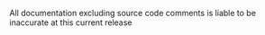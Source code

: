 All documentation excluding source code comments is liable to be inaccurate at this current release

[//]: # (<div align="center">)

[//]: # (	<br>)

[//]: # (	<br>)

[//]: # (	<a href="https://cvmcosta.github.io/ltijs"><img width="360" src="https://raw.githubusercontent.com/Cvmcosta/ltijs/master/docs/logo-300.svg"></img></a>)

[//]: # (  <a href="https://site.imsglobal.org/certifications/coursekey/ltijs"​ target='_blank'><img width="80" src="https://www.imsglobal.org/sites/default/files/IMSconformancelogoREG.png" alt="IMS Global Certified" border="0"></img></a>)

[//]: # (</div>)

[//]: # ()
[//]: # (> Easily turn your web application into a LTI® 1.3 Learning Tool.)

[//]: # ()
[//]: # ([![codecov]&#40;https://codecov.io/gh/Cvmcosta/ltijs/branch/master/graph/badge.svg&#41;]&#40;https://codecov.io/gh/Cvmcosta/ltijs&#41;)

[//]: # ([![Node Version]&#40;https://img.shields.io/node/v/ltijs.svg&#41;]&#40;https://www.npmjs.com/package/ltijs&#41;)

[//]: # ([![NPM package]&#40;https://img.shields.io/npm/v/ltijs.svg&#41;]&#40;https://www.npmjs.com/package/ltijs&#41;)

[//]: # ([![NPM downloads]&#40;https://img.shields.io/npm/dm/ltijs&#41;]&#40;https://www.npmjs.com/package/ltijs&#41;)

[//]: # ([![JavaScript Style Guide]&#40;https://img.shields.io/badge/code_style-standard-brightgreen.svg&#41;]&#40;https://standardjs.com&#41;)

[//]: # ([![APACHE2 License]&#40;https://img.shields.io/github/license/cvmcosta/ltijs&#41;]&#40;#license&#41;)

[//]: # ([![Donate]&#40;https://img.shields.io/badge/Donate-Buy%20me%20a%20coffe-blue&#41;]&#40;https://www.buymeacoffee.com/UL5fBsi&#41;)

[//]: # ()
[//]: # ()
[//]: # (Please ⭐️ us on [GitHub]&#40;https://github.com/Cvmcosta/ltijs&#41;, it always helps!)

[//]: # (> [Ltijs is LTI® Advantage Complete Certified by IMS]&#40;https://site.imsglobal.org/certifications/coursekey/ltijs&#41;)

[//]: # ()
[//]: # (> Ltijs is the first LTI Library to implement the new [LTI® Advantage Dynamic Registration Service]&#40;https://cvmcosta.me/ltijs/#/dynamicregistration&#41;, now supported by **Moodle 3.10**. )

[//]: # (> The Dynamic Registration Service turns the LTI Tool registration flow into a fast, completely automatic process.)

[//]: # ()
[//]: # (> - [Migrating from version 4]&#40;https://cvmcosta.github.io/ltijs/#/migration&#41;)

[//]: # (> - [CHANGELOG]&#40;https://cvmcosta.github.io/ltijs/#/changelog&#41;)

[//]: # ()
[//]: # (---)

[//]: # ()
[//]: # (## LTI As A Service)

[//]: # ()
[//]: # (<div align="center">)

[//]: # (	<a href="https://ltiaas.com"><img width="550" src="https://raw.githubusercontent.com/Cvmcosta/ltijs/master/docs/ltiaas.png"></img></a>)

[//]: # (  <br>)

[//]: # (  <br>)

[//]: # (</div>)

[//]: # ()
[//]: # (> A ready-to-go SaaS LTI solution.)

[//]: # ()
[//]: # (If you need an enterprise-ready LTI deployment, LTIaaS can get you up and running in a matter of minutes. We offer a SaaS solution with a powerful, easy to use, API that gives you access to the entire functionality of the LTI protocol. And you only start paying once your product starts to grow.)

[//]: # ()
[//]: # (Through our consultation services we can help you design, build and maintain your LTI tool. The LTIaaS API is already being used to reach thousands of students across the entire world!)

[//]: # ()
[//]: # (> For more information visit [LTIaaS.com]&#40;https://ltiaas.com&#41;)

[//]: # (> - [Documentation and Guides]&#40;https://ltiaas.com/guides/introduction&#41;)

[//]: # (> - [Pricing information and simulator]&#40;https://ltiaas.com/pricing/&#41;)

[//]: # (> - [Contact us]&#40;https://ltiaas.com/contact-us/&#41;)

[//]: # (> - [LTIJS vs LTIAAS]&#40;https://cvmcosta.me/ltijs/#/ltijs-vs-ltiaas&#41;)

[//]: # ()
[//]: # (---)

[//]: # ()
[//]: # ()
[//]: # (## Table of Contents)

[//]: # ()
[//]: # (- [Introduction]&#40;#introduction&#41;)

[//]: # (- [Feature roadmap]&#40;#feature-roadmap&#41;)

[//]: # (- [Installation]&#40;#installation&#41;)

[//]: # (- [Quick start]&#40;#quick-start&#41;)

[//]: # (- [Documentation]&#40;#documentation&#41;)

[//]: # (- [Contributing]&#40;#contributing&#41;)

[//]: # (- [Special thanks]&#40;#special-thanks&#41;)

[//]: # (- [License]&#40;#license&#41;)

[//]: # ()
[//]: # ()
[//]: # (---)

[//]: # (## Introduction)

[//]: # ()
[//]: # (The Learning Tools Interoperability &#40;LTI®&#41; protocol is a standard for integration of rich learning applications within educational environments. <sup>[ref]&#40;https://www.imsglobal.org/spec/lti/v1p3/&#41;</sup>)

[//]: # ()
[//]: # ()
[//]: # (This library implements a tool provider as an [Express]&#40;https://expressjs.com/&#41; server, with preconfigured routes and methods that manage the [LTI® 1.3]&#40;https://www.imsglobal.org/spec/lti/v1p3/&#41; protocol for you. Making it fast and simple to create a working learning tool with access to every LTI® service, without having to worry about manually implementing any of the security and validation required to do so. )

[//]: # ()
[//]: # ()
[//]: # (---)

[//]: # ()
[//]: # (## Feature roadmap)

[//]: # ()
[//]: # (| Feature | Implementation | Documentation |)

[//]: # (| --------- | - | - |)

[//]: # (| [Keyset endpoint support]&#40;https://cvmcosta.me/ltijs/#/provider?id=keyset-endpoint&#41; | <center>✔️</center> | <center>✔️</center> |)

[//]: # (| [Deep Linking Service Class]&#40;https://cvmcosta.me/ltijs/#/deeplinking&#41; | <center>✔️</center> | <center>✔️</center> |)

[//]: # (| [Grading Service Class]&#40;https://cvmcosta.me/ltijs/#/grading&#41; | <center>✔️</center> | <center>✔️</center> |)

[//]: # (| [Names and Roles Service Class]&#40;https://cvmcosta.me/ltijs/#/namesandroles&#41; | <center>✔️</center> | <center>✔️</center> |)

[//]: # (| [Dynamic Registration Service ]&#40;https://cvmcosta.me/ltijs/#/dynamicregistration&#41; | <center>✔️</center> | <center>✔️</center> |)

[//]: # (| Database plugins | <center>✔️</center> | <center>✔️</center> |)

[//]: # (| Revised usability tutorials | <center></center> | <center></center> |)

[//]: # (| Key Rotation | <center></center> | <center></center> |)

[//]: # (| Redis caching | <center></center> | <center></center> |)

[//]: # ()
[//]: # ()
[//]: # (---)

[//]: # ()
[//]: # ()
[//]: # (## Installation)

[//]: # ()
[//]: # (### Installing the package)

[//]: # ()
[//]: # (```shell)

[//]: # ($ npm install ltijs)

[//]: # (```)

[//]: # ()
[//]: # ()
[//]: # (### MongoDB)

[//]: # ()
[//]: # (This package natively uses mongoDB by default to store and manage the server data, so you need to have it installed, see link bellow for further instructions.)

[//]: # ()
[//]: # (  - [Installing mongoDB]&#40;https://docs.mongodb.com/manual/administration/install-community/&#41;)

[//]: # ()
[//]: # ()
[//]: # (### Database Plugins)

[//]: # ()
[//]: # (Ltijs can also be used with other databases through database plugins that use the same structure as the main database class.)

[//]: # ()
[//]: # (  -  [Firestore Plugin]&#40;https://github.com/examind-ai/ltijs-firestore&#41;)

[//]: # ( )
[//]: # (  -  [Sequelize Plugin]&#40;https://github.com/Cvmcosta/ltijs-sequelize&#41;&#40;MySQL, PostgreSQL&#41;)

[//]: # ()
[//]: # ()
[//]: # ()
[//]: # (---)

[//]: # ()
[//]: # ()
[//]: # (## Quick start)

[//]: # ()
[//]: # (> Setting up Ltijs)

[//]: # ()
[//]: # ()
[//]: # ()
[//]: # (```javascript)

[//]: # (const path = require&#40;'path'&#41;)

[//]: # ()
[//]: # (// Require Provider )

[//]: # (const lti = require&#40;'ltijs'&#41;.Provider)

[//]: # ()
[//]: # (// Setup provider)

[//]: # (lti.setup&#40;'LTIKEY', // Key used to sign cookies and tokens)

[//]: # (  { // Database configuration)

[//]: # (    url: 'mongodb://localhost/database',)

[//]: # (    connection: { user: 'user', pass: 'password' })

[//]: # (  },)

[//]: # (  { // Options)

[//]: # (    appRoute: '/', loginRoute: '/login', // Optionally, specify some of the reserved routes)

[//]: # (    cookies: {)

[//]: # (      secure: false, // Set secure to true if the testing platform is in a different domain and https is being used)

[//]: # (      sameSite: '' // Set sameSite to 'None' if the testing platform is in a different domain and https is being used)

[//]: # (    },)

[//]: # (    devMode: true // Set DevMode to false if running in a production environment with https)

[//]: # (  })

[//]: # (&#41;)

[//]: # ()
[//]: # (// Set lti launch callback)

[//]: # (lti.onConnect&#40;&#40;token, req, res&#41; => {)

[//]: # (  console.log&#40;token&#41;)

[//]: # (  return res.send&#40;'It\'s alive!'&#41;)

[//]: # (}&#41;)

[//]: # ()
[//]: # (const setup = async &#40;&#41; => {)

[//]: # (  // Deploy server and open connection to the database)

[//]: # (  await lti.deploy&#40;{ port: 3000 }&#41; // Specifying port. Defaults to 3000)

[//]: # ()
[//]: # (  // Register platform)

[//]: # (  await lti.registerPlatform&#40;{)

[//]: # (    url: 'https://platform.url',)

[//]: # (    name: 'Platform Name',)

[//]: # (    clientId: 'TOOLCLIENTID',)

[//]: # (    authenticationEndpoint: 'https://platform.url/auth',)

[//]: # (    accesstokenEndpoint: 'https://platform.url/token',)

[//]: # (    authConfig: { method: 'JWK_SET', key: 'https://platform.url/keyset' })

[//]: # (  }&#41;)

[//]: # (})

[//]: # ()
[//]: # (setup&#40;&#41;)

[//]: # (```)

[//]: # ()
[//]: # (### Implementation example)

[//]: # ()
[//]: # ( - [Example Ltijs Server]&#40;https://github.com/Cvmcosta/ltijs-demo-server&#41;)

[//]: # ()
[//]: # ( - [Example Client App]&#40;https://github.com/Cvmcosta/ltijs-demo-client&#41;)

[//]: # ()
[//]: # (---)

[//]: # ()
[//]: # (## Documentation)

[//]: # ()
[//]: # (See bellow for the complete documentation:)

[//]: # ()
[//]: # (### [Ltijs Documentation]&#40;https://cvmcosta.github.io/ltijs/#/provider&#41;)

[//]: # ()
[//]: # (Service documentations:)

[//]: # (   - [Deep Linking Service documentation]&#40;https://cvmcosta.github.io/ltijs/#/deeplinking&#41;)

[//]: # (   - [Grading Service documentation]&#40;https://cvmcosta.github.io/ltijs/#/grading&#41;)

[//]: # (   - [Names and Roles Provisioning Service documentation]&#40;https://cvmcosta.github.io/ltijs/#/namesandroles&#41;)

[//]: # (   - [Dynamic Registration Service documentation]&#40;https://cvmcosta.me/ltijs/#/dynamicregistration&#41;)

[//]: # ()
[//]: # (Additional documentation:)

[//]: # ()
[//]: # (   - [Platform class documentation]&#40;https://cvmcosta.github.io/ltijs/#/platform&#41; )

[//]: # ()
[//]: # ()
[//]: # (---)

[//]: # ()
[//]: # (## Contributing)

[//]: # ()
[//]: # (Please ⭐️ us on [GitHub]&#40;https://github.com/Cvmcosta/ltijs&#41;, it always helps!)

[//]: # ()
[//]: # (If you find a bug or think that something is hard to understand feel free to open an issue or contact me on twitter [@cvmcosta]&#40;https://twitter.com/cvmcosta&#41;, pull requests are also welcome :&#41;)

[//]: # ()
[//]: # ()
[//]: # (And if you feel like it, you can donate any amount through paypal, it helps a lot.)

[//]: # ()
[//]: # (<a href="https://www.buymeacoffee.com/UL5fBsi" target="_blank"><img width="217" src="https://cdn.buymeacoffee.com/buttons/lato-green.png" alt="Buy Me A Coffee"></a>)

[//]: # ()
[//]: # ()
[//]: # (---)

[//]: # ()
[//]: # (## Special thanks)

[//]: # ()
[//]: # (<div align="center">)

[//]: # (	<a href="https://portais.ufma.br/PortalUfma/" target='_blank'><img width="150" src="https://raw.githubusercontent.com/Cvmcosta/ltijs/master/docs/ufma-logo.png"></img></a>)

[//]: # (  <a href="https://www.unasus.ufma.br/" target='_blank'><img width="350" src="https://raw.githubusercontent.com/Cvmcosta/ltijs/master/docs/unasus-logo.png"></img></a>)

[//]: # (</div>)

[//]: # ()
[//]: # (> I would like to thank the Federal University of Maranhão and UNA-SUS/UFMA for the support throughout the entire development process.)

[//]: # ()
[//]: # ()
[//]: # ()
[//]: # ()
[//]: # (<div align="center">)

[//]: # (<br>)

[//]: # (	<a href="https://coursekey.com/" target='_blank'><img width="180" src="https://raw.githubusercontent.com/Cvmcosta/ltijs/master/docs/coursekey-logo.png"></img></a>)

[//]: # (</div>)

[//]: # ()
[//]: # (> I would like to thank CourseKey for making the Certification process possible and allowing me to be an IMS Member through them, which will contribute immensely to the future of the project.)

[//]: # ()
[//]: # ()
[//]: # ()
[//]: # (<div align="center">)

[//]: # (<br>)

[//]: # (	<a href="https://www.examind.io/" target='_blank'><img width="280" src="https://raw.githubusercontent.com/Cvmcosta/ltijs/master/docs/examind-logo.png"></img></a>)

[//]: # (</div>)

[//]: # ()
[//]: # (> I would like to thank Examind for the amazing work on the Firestore database plugin. As well as the continuous help and support in the development of this project.)

[//]: # ()
[//]: # ()
[//]: # (---)

[//]: # ()
[//]: # (## License)

[//]: # ()
[//]: # ([![APACHE2 License]&#40;https://img.shields.io/github/license/cvmcosta/ltijs&#41;]&#40;LICENSE&#41;)

[//]: # ()
[//]: # (> *Learning Tools Interoperability® &#40;LTI®&#41; is a trademark of the IMS Global Learning Consortium, Inc. &#40;https://www.imsglobal.org&#41;*)
